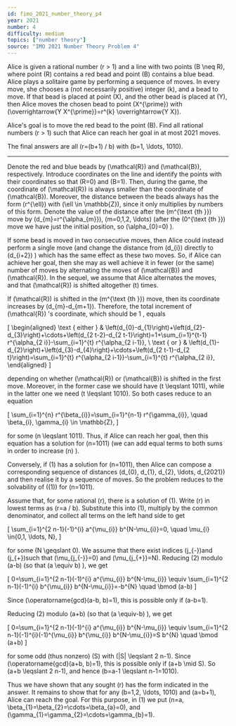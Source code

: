 ```yaml
---
id: fimo_2021_number_theory_p4
year: 2021
number: 4
difficulty: medium
topics: ["number theory"]
source: "IMO 2021 Number Theory Problem 4"
---
```


Alice is given a rational number \(r > 1\) and a line with two points \(B \neq R\), where point \(R\) contains a red bead and point \(B\) contains a blue bead. Alice plays a solitaire game by performing a sequence of moves. In every move, she chooses a (not necessarily positive) integer \(k\), and a bead to move. If that bead is placed at point \(X\), and the other bead is placed at \(Y\), then Alice moves the chosen bead to point \(X^{\prime}\) with \(\overrightarrow{Y X^{\prime}}=r^{k} \overrightarrow{Y X}\).

Alice's goal is to move the red bead to the point \(B\). Find all rational numbers \(r > 1\) such that Alice can reach her goal in at most 2021 moves.

The final answers are all \(r=(b+1) / b\) with \(b=1, \ldots, 1010\).

---
Denote the red and blue beads by \(\mathcal{R}\) and \(\mathcal{B}\), respectively. Introduce coordinates on the line and identify the points with their coordinates so that \(R=0\) and \(B=1\). Then, during the game, the coordinate of \(\mathcal{R}\) is always smaller than the coordinate of \(\mathcal{B}\). Moreover, the distance between the beads always has the form \(r^{\ell}\) with \(\ell \in \mathbb{Z}\), since it only multiplies by numbers of this form. Denote the value of the distance after the \(m^{\text {th }}\) move by \(d_{m}=r^{\alpha_{m}}\), \(m=0,1,2, \ldots\) (after the \(0^{\text {th }}\) move we have just the initial position, so \(\alpha_{0}=0\) ).

If some bead is moved in two consecutive moves, then Alice could instead perform a single move (and change the distance from \(d_{i}\) directly to \(d_{i+2}\) ) which has the same effect as these two moves. So, if Alice can achieve her goal, then she may as well achieve it in fewer (or the same) number of moves by alternating the moves of \(\mathcal{B}\) and \(\mathcal{R}\). In the sequel, we assume that Alice alternates the moves, and that \(\mathcal{R}\) is shifted altogether \(t\) times.

If \(\mathcal{R}\) is shifted in the \(m^{\text {th }}\) move, then its coordinate increases by \(d_{m}-d_{m+1}\). Therefore, the total increment of \(\mathcal{R}\) 's coordinate, which should be 1 , equals

\[
\begin{aligned}
\text { either } & \left(d_{0}-d_{1}\right)+\left(d_{2}-d_{3}\right)+\cdots+\left(d_{2 t-2}-d_{2 t-1}\right)=1+\sum_{i=1}^{t-1} r^{\alpha_{2 i}}-\sum_{i=1}^{t} r^{\alpha_{2 i-1}}, \\
\text { or } & \left(d_{1}-d_{2}\right)+\left(d_{3}-d_{4}\right)+\cdots+\left(d_{2 t-1}-d_{2 t}\right)=\sum_{i=1}^{t} r^{\alpha_{2 i-1}}-\sum_{i=1}^{t} r^{\alpha_{2 i}},
\end{aligned}
\]

depending on whether \(\mathcal{R}\) or \(\mathcal{B}\) is shifted in the first move. Moreover, in the former case we should have \(t \leqslant 1011\), while in the latter one we need \(t \leqslant 1010\). So both cases reduce to an equation

\[
\sum_{i=1}^{n} r^{\beta_{i}}=\sum_{i=1}^{n-1} r^{\gamma_{i}}, \quad \beta_{i}, \gamma_{i} \in \mathbb{Z},
\]

for some \(n \leqslant 1011\). Thus, if Alice can reach her goal, then this equation has a solution for \(n=1011\) (we can add equal terms to both sums in order to increase \(n\) ).

Conversely, if (1) has a solution for \(n=1011\), then Alice can compose a corresponding sequence of distances \(d_{0}, d_{1}, d_{2}, \ldots, d_{2021}\) and then realise it by a sequence of moves. So the problem reduces to the solvability of \((1)\) for \(n=1011\).

Assume that, for some rational \(r\), there is a solution of (1). Write \(r\) in lowest terms as \(r=a / b\). Substitute this into (1), multiply by the common denominator, and collect all terms on the left hand side to get

\[
\sum_{i=1}^{2 n-1}(-1)^{i} a^{\mu_{i}} b^{N-\mu_{i}}=0, \quad \mu_{i} \in\{0,1, \ldots, N\},
\]

for some \(N \geqslant 0\). We assume that there exist indices \(j_{-}\)and \(j_{+}\)such that \(\mu_{j_{-}}=0\) and \(\mu_{j_{+}}=N\). Reducing (2) modulo \(a-b\) (so that \(a \equiv b\) ), we get

\[
0=\sum_{i=1}^{2 n-1}(-1)^{i} a^{\mu_{i}} b^{N-\mu_{i}} \equiv \sum_{i=1}^{2 n-1}(-1)^{i} b^{\mu_{i}} b^{N-\mu_{i}}=-b^{N} \quad \bmod (a-b)
\]

Since \(\operatorname{gcd}(a-b, b)=1\), this is possible only if \(a-b=1\).

Reducing (2) modulo \(a+b\) (so that \(a \equiv-b\) ), we get

\[
0=\sum_{i=1}^{2 n-1}(-1)^{i} a^{\mu_{i}} b^{N-\mu_{i}} \equiv \sum_{i=1}^{2 n-1}(-1)^{i}(-1)^{\mu_{i}} b^{\mu_{i}} b^{N-\mu_{i}}=S b^{N} \quad \bmod (a+b)
\]

for some odd (thus nonzero) \(S\) with \(|S| \leqslant 2 n-1\). Since \(\operatorname{gcd}(a+b, b)=1\), this is possible only if \(a+b \mid S\). So \(a+b \leqslant 2 n-1\), and hence \(b=a-1 \leqslant n-1=1010\).

Thus we have shown that any sought \(r\) has the form indicated in the answer. It remains to show that for any \(b=1,2, \ldots, 1010\) and \(a=b+1\), Alice can reach the goal. For this purpose, in (1) we put \(n=a, \beta_{1}=\beta_{2}=\cdots=\beta_{a}=0\), and \(\gamma_{1}=\gamma_{2}=\cdots=\gamma_{b}=1\).
